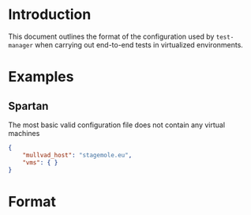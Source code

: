 # Introduction
This document outlines the format of the configuration used by `test-manager` when carrying out end-to-end tests in virtualized environments.

# Examples

## Spartan
The most basic valid configuration file does not contain any virtual machines
```json
{
    "mullvad_host": "stagemole.eu",
    "vms": { }
}
```

# Format
